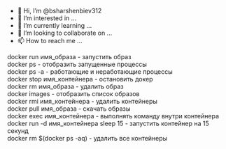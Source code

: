 - 👋 Hi, I’m @bsharshenbiev312
- 👀 I’m interested in ...
- 🌱 I’m currently learning ...
- 💞️ I’m looking to collaborate on ...
- 📫 How to reach me ...

<!---
bsharshenbiev312/bsharshenbiev312 is a ✨ special ✨ repository because its `README.md` (this file) appears on your GitHub profile.
You can click the Preview link to take a look at your changes.
--->

docker run имя_образа - запустить образ<br>
docker ps - отобразить запущенные процессы<br>
docker ps -a - работающие и неработающие процессы<br>
docker stop имя_контейнера - остановить докер<br>
docker rm имя_образа - удалить образ<br>
docker images - отобразить список образов<br>
docker rmi имя_контейнера - удалить контейнеры<br>
docker pull имя_образа - скачать образы<br>
docker exec имя_контейнера - выполнять команду внутри контейнера<br>
docker run -d имя_контейнера sleep 15 - запустить контейнер на 15 секунд<br>
docker rm $(docker ps -aq) - удалить все контейнеры
